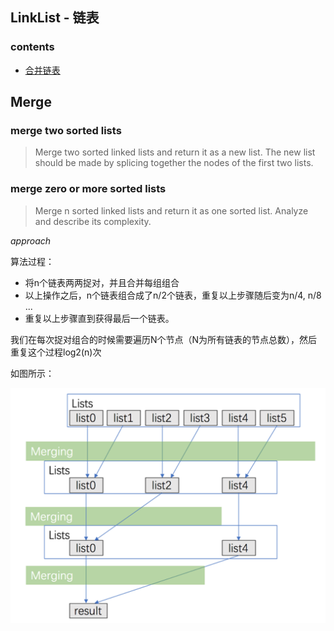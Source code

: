 ## LinkList - 链表

### contents

- [合并链表](merge)

## Merge

### merge two sorted lists
> Merge two sorted linked lists and return it as a new list.
The new list should be made by splicing together the nodes of
the first two lists.

### merge zero or more sorted lists
> Merge n sorted linked lists and return it as one sorted list.
Analyze and describe its complexity.

*approach*

算法过程：

- 将n个链表两两捉对，并且合并每组组合
- 以上操作之后，n个链表组合成了n/2个链表，重复以上步骤随后变为n/4, n/8 ...
- 重复以上步骤直到获得最后一个链表。

我们在每次捉对组合的时候需要遍历N个节点（N为所有链表的节点总数），然后重复这个过程log2(n)次

如图所示：

![](https://github.com/BlurtHeart/markdownphotos/blob/master/algorithms/algorithm-merge_n_sorted_lists.png)